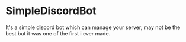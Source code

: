 # SimpleDiscordBot
It's a simple discord bot which can manage your server, may not be the best but it was one of the first i ever made.
